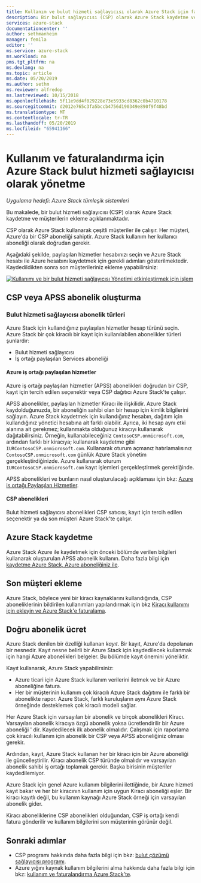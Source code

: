 ```yaml
---
title: Kullanım ve bulut hizmeti sağlayıcısı olarak Azure Stack için faturalandırma yönetme | Microsoft Docs
description: Bir bulut sağlayıcısı (CSP) olarak Azure Stack kaydetme ve faturalandırma için müşterilerin ekleme yoluyla Yürüme.
services: azure-stack
documentationcenter: ''
author: sethmanheim
manager: femila
editor: ''
ms.service: azure-stack
ms.workload: na
pms.tgt_pltfrm: na
ms.devlang: na
ms.topic: article
ms.date: 05/20/2019
ms.author: sethm
ms.reviewer: alfredop
ms.lastreviewed: 10/15/2018
ms.openlocfilehash: 5f11e9dd4f029228e73e5933cd8362c0b4710178
ms.sourcegitcommit: d2012e765c3fa5bccb4756d190349e890f9f48bd
ms.translationtype: MT
ms.contentlocale: tr-TR
ms.lasthandoff: 05/20/2019
ms.locfileid: "65941166"
---
```

# <a name="manage-usage-and-billing-for-azure-stack-as-a-cloud-service-provider"></a>Kullanım ve faturalandırma için Azure Stack bulut hizmeti sağlayıcısı olarak yönetme

*Uygulama hedefi: Azure Stack tümleşik sistemleri*

Bu makalede, bir bulut hizmeti sağlayıcısı (CSP) olarak Azure Stack kaydetme ve müşterilerin ekleme açıklanmaktadır.

CSP olarak Azure Stack kullanarak çeşitli müşteriler ile çalışır. Her müşteri, Azure'da bir CSP aboneliği sahiptir. Azure Stack kullanım her kullanıcı aboneliği olarak doğrudan gerekir.

Aşağıdaki şekilde, paylaşılan hizmetler hesabınızı seçin ve Azure Stack hesabı ile Azure hesabını kaydetmek için gerekli adımları gösterilmektedir. Kaydedildikten sonra son müşterileriniz ekleme yapabilirsiniz:

[![Kullanımı ve bir bulut hizmeti sağlayıcısı Yönetimi etkinleştirmek için işlem](media/azure-stack-add-manage-billing-as-a-csp/process-add-useage-as-a-csp.png "işlem kullanımı ve bir bulut hizmeti sağlayıcısı Yönetimi etkinleştirmek için")](media/azure-stack-add-manage-billing-as-a-csp/process-add-useage-as-a-csp.png#lightbox)

## <a name="create-a-csp-or-apss-subscription"></a>CSP veya APSS abonelik oluşturma

### <a name="cloud-service-provider-subscription-types"></a>Bulut hizmeti sağlayıcısı abonelik türleri

Azure Stack için kullandığınız paylaşılan hizmetler hesap türünü seçin. Azure Stack bir çok kiracılı bir kayıt için kullanılabilen abonelikler türleri şunlardır:

- Bulut hizmeti sağlayıcısı
- İş ortağı paylaşılan Services aboneliği

#### <a name="azure-partner-shared-services"></a>Azure iş ortağı paylaşılan hizmetler

Azure iş ortağı paylaşılan hizmetler (APSS) abonelikleri doğrudan bir CSP, kayıt için tercih edilen seçenektir veya CSP dağıtıcı Azure Stack'te çalışır.

APSS abonelikler, paylaşılan hizmetler Kiracı ile ilişkilidir. Azure Stack kaydolduğunuzda, bir aboneliğin sahibi olan bir hesap için kimlik bilgilerini sağlayın. Azure Stack kaydetmek için kullandığınız hesabın, dağıtım için kullandığınız yönetici hesabına ait farklı olabilir. Ayrıca, iki hesap aynı etki alanına ait gerekmez; kullanmakta olduğunuz kiracıyı kullanarak dağıtabilirsiniz. Örneğin, kullanabileceğiniz `ContosoCSP.onmicrosoft.com`, ardından farklı bir kiracıya; kullanarak kaydetme gibi `IURContosoCSP.onmicrosoft.com`. Kullanarak oturum açmanız hatırlamalısınız `ContosoCSP.onmicrosoft.com` günlük Azure Stack yönetim gerçekleştirdiğinizde. Azure kullanarak oturum `IURContosoCSP.onmicrosoft.com` kayıt işlemleri gerçekleştirmek gerektiğinde.

APSS abonelikleri ve bunların nasıl oluşturulacağı açıklaması için bkz: [Azure iş ortağı Paylaşılan Hizmetler](/partner-center/shared-services).

#### <a name="csp-subscriptions"></a>CSP abonelikleri

Bulut hizmeti sağlayıcısı abonelikleri CSP satıcısı, kayıt için tercih edilen seçenektir ya da son müşteri Azure Stack'te çalışır.

## <a name="register-azure-stack"></a>Azure Stack kaydetme

Azure Stack Azure ile kaydetmek için önceki bölümde verilen bilgileri kullanarak oluşturulan APSS abonelik kullanın. Daha fazla bilgi için [kaydetme Azure Stack, Azure aboneliğiniz ile](azure-stack-registration.md).

## <a name="add-end-customer"></a>Son müşteri ekleme

Azure Stack, böylece yeni bir kiracı kaynaklarını kullandığında, CSP aboneliklerinin bildirilen kullanımları yapılandırmak için bkz [Kiracı kullanımı için ekleyin ve Azure Stack'e faturalama](azure-stack-csp-howto-register-tenants.md).

## <a name="charge-the-right-subscriptions"></a>Doğru abonelik ücret

Azure Stack denilen bir özelliği kullanan *kayıt*. Bir kayıt, Azure'da depolanan bir nesnedir. Kayıt nesne belirli bir Azure Stack için kaydedilecek kullanmak için hangi Azure abonelikleri belgeler. Bu bölümde kayıt önemini yöneliktir.

Kayıt kullanarak, Azure Stack yapabilirsiniz:

- Azure ticari için Azure Stack kullanım verilerini iletmek ve bir Azure aboneliğine fatura.
- Her bir müşterinin kullanım çok kiracılı Azure Stack dağıtımı ile farklı bir abonelikte rapor. Azure Stack, farklı kuruluşların aynı Azure Stack örneğinde desteklemek çok kiracılı modeli sağlar.

Her Azure Stack için varsayılan bir abonelik ve birçok abonelikleri Kiracı. Varsayılan abonelik kiracıya özgü abonelik yoksa ücretlendirilir bir Azure aboneliği ' dir. Kaydedilecek ilk abonelik olmalıdır. Çalışmak için raporlama çok kiracılı kullanım için abonelik bir CSP veya APSS aboneliğiniz olması gerekir.

Ardından, kayıt, Azure Stack kullanan her bir kiracı için bir Azure aboneliği ile güncelleştirilir. Kiracı abonelik CSP türünde olmalıdır ve varsayılan abonelik sahibi iş ortağı toplamak gerekir. Başka birisinin müşteriler kaydedilemiyor.

Azure Stack için genel Azure kullanım bilgilerini ilettiğinde, bir Azure hizmeti kayıt bakar ve her bir kiracının kullanım için uygun Kiracı aboneliği eşler. Bir kiracı kayıtlı değil, bu kullanım kaynağı Azure Stack örneği için varsayılan abonelik gider.

Kiracı aboneliklerine CSP abonelikleri olduğundan, CSP iş ortağı kendi fatura gönderilir ve kullanım bilgilerini son müşterinin görünür değil.

## <a name="next-steps"></a>Sonraki adımlar

- CSP programı hakkında daha fazla bilgi için bkz: [bulut çözümü sağlayıcısı programı](https://partner.microsoft.com/solutions/microsoft-cloud-solutions).
- Azure yığını kaynak kullanım bilgilerini alma hakkında daha fazla bilgi için bkz: [kullanım ve faturalandırma Azure Stack'te](azure-stack-billing-and-chargeback.md).
